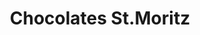 ---
title: "Chocolates St.Moritz"
url: /caracas/chocolates-st-moritz-av-jose-antonio-paez/
shop: chocolate
---